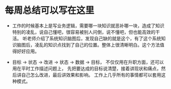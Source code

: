 # 每周总结可以写在这里

- 工作的时候基本上是写业务逻辑，需要哪一块知识就恶补哪一块，造成了知识特别的凌乱，说自己懂吧，很容易被别人问倒，说不懂吧，但也能高效的干活。
听老师介绍了系统知识脑图后，发现自己缺的就是这个，有了这个系统知识脑图后，凌乱的知识点找到了自己的位置。整体上很清晰明白。这个方法值得好好应用。

- 目标 -> 状态 -> 改进 -> 状态 -> 数据 -> 目标， 不仅仅用在升职方面，还可以用在平时工作描述问题上，
先把要达成的目标说清楚，接着讲现状和痛点，然后讲自己怎么改进，最后讲效果和影响。 工作上几乎所有的事情都可以套用这种模式。

